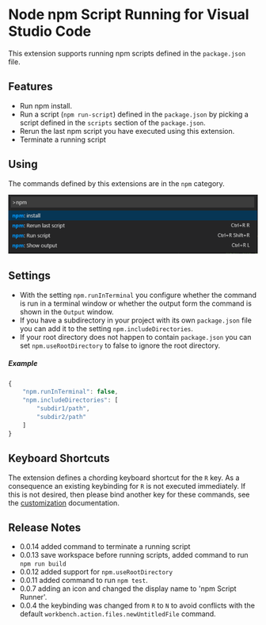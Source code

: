 # Node npm Script Running for Visual Studio Code

This extension supports running npm scripts defined in the `package.json` file.

## Features
- Run npm install.
- Run a script (`npm run-script`) defined in the `package.json` by picking a script
defined in the `scripts` section of the `package.json`.
- Rerun the last npm script you have executed using this extension.
- Terminate a running script

## Using

The commands defined by this extensions are in the `npm` category.

![command palette](images/cmds.png)

## Settings

- With the setting `npm.runInTerminal` you configure whether the command is run
in a terminal window or whether the output form the command is shown in the `Output` window.
- If you have a subdirectory in your project with its own `package.json` file you can add it to the setting `npm.includeDirectories`.
- If your root directory does not happen to contain `package.json` you can set `npm.useRootDirectory` to false to ignore the root directory.

##### Example
```javascript
{
	"npm.runInTerminal": false,
	"npm.includeDirectories": [
		"subdir1/path",
		"subdir2/path"
	]
}
```

## Keyboard Shortcuts

The extension defines a chording keyboard shortcut for the `R` key. As a consequence an existing keybinding for `R` is not executed immediately. If this is not desired, then please bind another key for these commands, see the [customization](https://code.visualstudio.com/docs/customization/keybindings) documentation.

## Release Notes

- 0.0.14 added command to terminate a running script
- 0.0.13 save workspace before running scripts, added command to run `npm run build`
- 0.0.12 added support for `npm.useRootDirectory`
- 0.0.11 added command to run `npm test`.
- 0.0.7 adding an icon and changed the display name to 'npm Script Runner'.
- 0.0.4 the keybinding was changed from `R` to `N` to avoid conflicts with the default `workbench.action.files.newUntitledFile` command.
